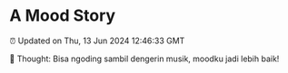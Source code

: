 # A Mood Story

⏰ Updated on Thu, 13 Jun 2024 12:46:33 GMT

💭 Thought: Bisa ngoding sambil dengerin musik, moodku jadi lebih baik!

